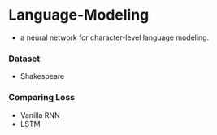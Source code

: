 # Language-Modeling
* a neural network for character-level language modeling. 
### Dataset
* Shakespeare
### Comparing Loss
* Vanilla RNN
* LSTM 
